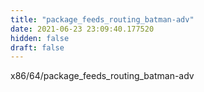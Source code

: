 ```yaml
---
title: "package_feeds_routing_batman-adv"
date: 2021-06-23 23:09:40.177520
hidden: false
draft: false
---
```


x86/64/package_feeds_routing_batman-adv

